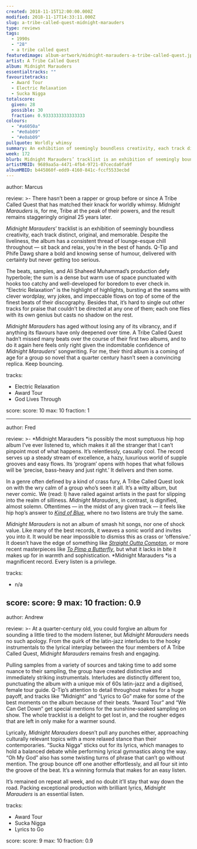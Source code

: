 ```yaml
---
created: 2018-11-15T12:00:00.000Z
modified: 2018-11-17T14:33:11.000Z
slug: a-tribe-called-quest-midnight-marauders
type: reviews
tags:
  - 1990s
  - "28"
  - a tribe called quest
featuredimage: album-artwork/midnight-marauders-a-tribe-called-quest.jpg
artist: A Tribe Called Quest
album: Midnight Marauders
essentialtracks: ""
favouritetracks:
  - Award Tour
  - Electric Relaxation
  - Sucka Nigga
totalscore:
  given: 28
  possible: 30
  fraction: 0.9333333333333333
colours:
  - "#a6050a"
  - "#e0ab09"
  - "#e0ab09"
pullquote: Worldly whimsy
summary: An exhibition of seemingly boundless creativity, each track distinct, original, and memorable. Despite the liveliness, the album has a consistent thread of lounge-esque chill throughout — sit back and relax, you’re in the best of hands.
week: 172
blurb: Midnight Marauders’ tracklist is an exhibition of seemingly boundless creativity, each track distinct, original, and memorable.
artistMBID: 9689aa5a-4471-4fb4-9721-07cecda0fa9f
albumMBID: b445860f-edd9-4160-841c-fccf5533ecbd
---
```

author: Marcus

review: >-
  There hasn’t been a rapper or group before or since A Tribe Called Quest that has matched their knack for worldly whimsy. *Midnight Marauders* is, for me, Tribe at the peak of their powers, and the result remains staggeringly original 25 years later.

  *Midnight Marauders*’ tracklist is an exhibition of seemingly boundless creativity, each track distinct, original, and memorable. Despite the liveliness, the album has a consistent thread of lounge-esque chill throughout — sit back and relax, you’re in the best of hands. Q-Tip and Phife Dawg share a bold and knowing sense of humour, delivered with certainty but never getting too serious.

  The beats, samples, and Ali Shaheed Muhammad’s production defy hyperbole; the sum is a dense but warm use of space punctuated with hooks too catchy and well-developed for boredom to ever check in. “Electric Relaxation” is the highlight of highlights, bursting at the seams with clever wordplay, wry jokes, and impeccable flows on top of some of the finest beats of their discography. Besides that, it’s hard to single out other tracks for praise that couldn’t be directed at any one of them; each one flies with its own genius but casts no shadow on the rest.

  *Midnight Marauders* has aged without losing any of its vibrancy, and if anything its flavours have only deepened over time. A Tribe Called Quest hadn’t missed many beats over the course of their first two albums, and to do it again here feels only right given the indomitable confidence of *Midnight Marauders*’ songwriting. For me, their third album is a coming of age for a group so novel that a quarter century hasn’t seen a convincing replica. Keep bouncing.

tracks:
  - Electric Relaxation
  - ­­Award Tour
  - ­­God Lives Through

score:
  score: 10
  max: 10
  fraction: 1

---
author: Fred

review: >-
  *Midnight Marauders *is possibly the most sumptuous hip hop album I’ve ever listened to, which makes it all the stranger that I can’t pinpoint most of what happens. It’s relentlessly, casually cool. The record serves up a steady stream of excellence, a hazy, luxurious world of supple grooves and easy flows. Its ‘program’ opens with hopes that what follows will be ‘precise, bass-heavy and just right.’ It delivers and then some.

  In a genre often defined by a kind of crass fury, A Tribe Called Quest look on with the wry calm of a group who’s seen it all. It’s a witty album, but never comic. We (read: I) have railed against artists in the past for slipping into the realm of silliness. *Midnight Marauders*, in contrast, is dignified, almost solemn. Oftentimes — in the midst of any given track — it feels like hip hop’s answer to [*Kind of Blue*](<reviews/miles-davis-kind-of-blue/>), where no two listens are truly the same.

  *Midnight Marauders* is not an album of smash hit songs, nor one of shock value. Like many of the best records, it weaves a sonic world and invites you into it. It would be near impossible to dismiss this as crass or ‘offensive.’ It doesn’t have the edge of something like [*Straight Outta Compton*](<reviews/nwa-straight-outta-compton/>), or more recent masterpieces like [*To Pimp a Butterfly*](<reviews/kendrick-lamar-to-pimp-a-butterfly/>), but what it lacks in bite it makes up for in warmth and sophistication. *Midnight Marauders *is a magnificent record. Every listen is a privilege.

tracks:
  - n/a

score:
  score: 9
  max: 10
  fraction: 0.9
---
author: Andrew

review: >-
  At a quarter-century old, you could forgive an album for sounding a little tired to the modern listener, but *Midnight Marauders* needs no such apology. From the quirk of the latin-jazz interludes to the hooky instrumentals to the lyrical interplay between the four members of A Tribe Called Quest, *Midnight Marauders* remains fresh and engaging.

  Pulling samples from a variety of sources and taking time to add some nuance to their sampling, the group have created distinctive and immediately striking instrumentals. Interludes are distinctly different too, punctuating the album with a unique mix of 60s latin-jazz and a digitised, female tour guide. Q-Tip’s attention to detail throughout makes for a huge payoff, and tracks like “Midnight” and “Lyrics to Go” make for some of the best moments on the album because of their beats. “Award Tour” and “We Can Get Down” get special mentions for the sunshine-soaked sampling on show. The whole tracklist is a delight to get lost in, and the rougher edges that are left in only make for a warmer sound.

  Lyrically, *Midnight Marauders* doesn’t pull any punches either, approaching culturally relevant topics with a more relaxed stance than their contemporaries. “Sucka Nigga” sticks out for its lyrics, which manages to hold a balanced debate while performing lyrical gymnastics along the way. “Oh My God” also has some twisting turns of phrase that can’t go without mention. The group bounce off one another effortlessly, and all four sit into the groove of the beat. It’s a winning formula that makes for an easy listen.

  It’s remained on repeat all week, and no doubt it’ll stay that way down the road. Packing exceptional production with brilliant lyrics, *Midnight Marauders* is an essential listen.

tracks:
  - Award Tour
  - ­­Sucka Nigga
  - ­­Lyrics to Go
  
score:
  score: 9
  max: 10
  fraction: 0.9
